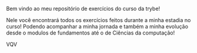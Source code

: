 Bem vindo ao meu repositório de exercícios do curso da trybe!

Nele você encontrará todos os exercícios feitos durante a minha estadia no curso!
Podendo acompanhar a minha jornada e também a minha evolução desde o modulos de fundamentos até o de Ciências da computação!

VQV 
